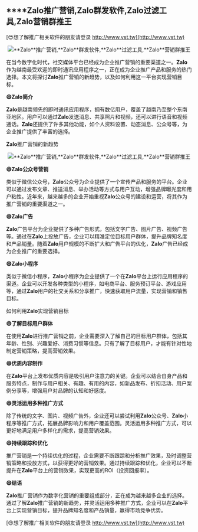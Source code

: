 ## ****Zalo**推广营销,**Zalo**群发软件,**Zalo**过滤工具,**Zalo**营销群推王**

[😍想了解推广相关软件的朋友请登录 http://www.vst.tw](http://www.vst.tw)

 <center><img src="https://vst.tw/MP4/tuiguang/png/5.png" alt="**Zalo**推广营销,**Zalo**群发软件,**Zalo**过滤工具,**Zalo**营销群推王"></center>

在当今数字化时代，社交媒体平台已经成为企业推广营销的重要渠道之一。**Zalo**作为越南最受欢迎的即时通讯应用程序之一，正在成为企业推广产品和服务的热门选择。本文将探讨**Zalo**推广营销的新趋势，以及如何利用这一平台实现营销目标。

**😄**Zalo**简介**

**Zalo**是越南领先的即时通讯应用程序，拥有数亿用户，覆盖了越南乃至整个东南亚地区。用户可以通过**Zalo**发送消息、共享照片和视频，还可以进行语音和视频通话。**Zalo**还提供了许多其他功能，如个人资料设置、动态消息、公众号等，为企业推广提供了丰富的选择。

**Zalo**推广营销的新趋势

 <center><img src="https://vst.tw/MP4/tuiguang/png/3.png" alt="**Zalo**推广营销,**Zalo**群发软件,**Zalo**过滤工具,**Zalo**营销群推王"></center>

**😄**Zalo**公众号营销**

类似于微信公众号，**Zalo**公众号为企业提供了一个宣传产品和服务的平台。企业可以通过发布文章、推送消息、举办活动等方式与用户互动，增强品牌曝光度和用户粘性。近年来，越来越多的企业开始重视**Zalo**公众号的建设和运营，将其作为推广营销的重要渠道之一。

**😄**Zalo**广告**

**Zalo**广告平台为企业提供了多种广告形式，包括文字广告、图片广告、视频广告等。通过在**Zalo**上投放广告，企业可以精准定位目标用户群体，提升品牌知名度和产品销量。随着**Zalo**用户规模的不断扩大和广告平台的优化，**Zalo**广告已经成为企业推广的重要选择。

**😄**Zalo**小程序**

类似于微信小程序，**Zalo**小程序为企业提供了一个在**Zalo**平台上运行应用程序的渠道。企业可以开发各种类型的小程序，如电商平台、服务预订平台、游戏应用等，通过**Zalo**用户的社交关系和分享推广，快速获取用户流量，实现营销和销售目标。

如何利用**Zalo**实现营销目标

**😄了解目标用户群体**

在使用**Zalo**进行推广营销之前，企业需要深入了解自己的目标用户群体，包括其年龄、性别、兴趣爱好、消费习惯等信息。只有了解了目标用户，才能有针对性地制定营销策略，提高营销效果。

**😄优质内容制作**

在**Zalo**平台上发布优质内容是吸引用户注意力的关键。企业可以结合自身产品和服务特点，制作与用户相关、有趣、有用的内容，如新品发布、折扣活动、用户案例分享等，增强用户对品牌的认知和好感度。

**😄灵活运用多种推广方式**

除了传统的文字、图片、视频广告外，企业还可以尝试利用**Zalo**公众号、**Zalo**小程序等推广方式，拓展品牌影响力和用户覆盖范围。灵活运用多种推广方式，可以更好地满足用户多样化的需求，提高营销效果。

**😄持续跟踪和优化**

推广营销是一个持续优化的过程，企业需要不断跟踪和分析推广效果，及时调整营销策略和投放方式，以获得更好的营销效果。通过持续跟踪和优化，企业可以不断提升在**Zalo**平台上的营销效果，实现更高的ROI（投资回报率）。

**😄结语**

**Zalo**推广营销作为数字化营销的重要组成部分，正在成为越来越多企业的选择。通过了解**Zalo**推广营销的新趋势，并灵活运用多种推广方式，企业可以在**Zalo**平台上实现营销目标，提升品牌知名度和产品销量，赢得市场竞争优势。

[😍想了解推广相关软件的朋友请登录 http://www.vst.tw](http://www.vst.tw)



